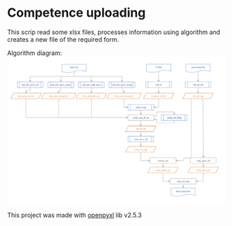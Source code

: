 # Competence uploading

This scrip read some xlsx files, processes information using algorithm and creates a new file of the required form.

Algorithm diagram:
![image](competence_loading.png)

This project was made with [openpyxl](https://openpyxl.readthedocs.io/en/stable/) lib v2.5.3